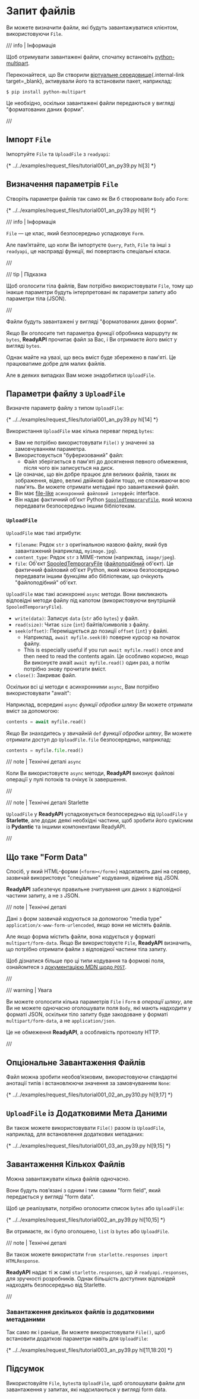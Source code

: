 # Запит файлів

Ви можете визначити файли, які будуть завантажуватися клієнтом, використовуючи `File`.

/// info | Інформація

Щоб отримувати завантажені файли, спочатку встановіть <a href="https://github.com/Kludex/python-multipart" class="external-link" target="_blank">python-multipart</a>.

Переконайтеся, що Ви створили [віртуальне середовище](../virtual-environments.md){.internal-link target=_blank}, активували його та встановили пакет, наприклад:

```console
$ pip install python-multipart
```

Це необхідно, оскільки завантажені файли передаються у вигляді "форматованих даних форми".

///

## Імпорт `File`

Імпортуйте `File` та `UploadFile` з `readyapi`:

{* ../../examples/request_files/tutorial001_an_py39.py hl[3] *}

## Визначення параметрів `File`

Створіть параметри файлів так само як Ви б створювали `Body` або `Form`:

{* ../../examples/request_files/tutorial001_an_py39.py hl[9] *}

/// info | Інформація

`File`  — це клас, який безпосередньо успадковує `Form`.

Але пам’ятайте, що коли Ви імпортуєте `Query`, `Path`, `File` та інші з `readyapi`, це насправді функції, які повертають спеціальні класи.

///

/// tip | Підказка

Щоб оголосити тіла файлів, Вам потрібно використовувати `File`, тому що інакше параметри будуть інтерпретовані як параметри запиту або параметри тіла (JSON).

///

Файли будуть завантажені у вигляді "форматованих даних форми".

Якщо Ви оголосите тип параметра функції обробника маршруту як `bytes`, **ReadyAPI** прочитає файл за Вас, і Ви отримаєте його вміст у вигляді `bytes`.

Однак майте на увазі, що весь вміст буде збережено в пам'яті. Це працюватиме добре для малих файлів.

Але в деяких випадках Вам може знадобитися `UploadFile`.

## Параметри файлу з `UploadFile`

Визначте параметр файлу з типом `UploadFile`:

{* ../../examples/request_files/tutorial001_an_py39.py hl[14] *}

Використання `UploadFile` має кілька переваг перед `bytes`:

* Вам не потрібно використовувати `File()` у значенні за замовчуванням параметра.
* Використовується "буферизований" файл:
    * Файл зберігається в пам'яті до досягнення певного обмеження, після чого він записується на диск.
* Це означає, що він добре працює для великих файлів, таких як зображення, відео, великі двійкові файли тощо, не споживаючи всю пам'ять.
Ви можете отримати метадані про завантажений файл.
* Він має <a href="https://docs.python.org/3/glossary.html#term-file-like-object" class="external-link" target="_blank">file-like</a> `асинхронний файловий інтерфейс` interface.
* Він надає фактичний об'єкт Python <a href="https://docs.python.org/3/library/tempfile.html#tempfile.SpooledTemporaryFile" class="external-link" target="_blank">`SpooledTemporaryFile`</a>, який можна передавати безпосередньо іншим бібліотекам.

### `UploadFile`

`UploadFile` має такі атрибути:

* `filename`: Рядок `str` з оригінальною назвою файлу, який був завантажений (наприклад, `myimage.jpg`).
* `content_type`: Рядок `str` з MIME-типом (наприклад, `image/jpeg`).
* `file`: Об'єкт <a href="https://docs.python.org/3/library/tempfile.html#tempfile.SpooledTemporaryFile" class="external-link" target="_blank">SpooledTemporaryFile</a> (<a href="https://docs.python.org/3/glossary.html#term-file-like-object" class="external-link" target="_blank">файлоподібний</a> об'єкт). Це фактичний файловий об'єкт Python, який можна безпосередньо передавати іншим функціям або бібліотекам, що очікують "файлоподібний" об'єкт.

`UploadFile` має такі асинхронні `async` методи. Вони викликають відповідні методи файлу під капотом (використовуючи внутрішній `SpooledTemporaryFile`).

* `write(data)`: Записує `data` (`str` або `bytes`) у файл.
* `read(size)`: Читає `size` (`int`) байтів/символів з файлу.
* `seek(offset)`: Переміщується до позиції `offset` (`int`) у файлі.
    * Наприклад, `await myfile.seek(0)` поверне курсор на початок файлу.
    * This is especially useful if you run `await myfile.read()` once and then need to read the contents again. Це особливо корисно, якщо Ви виконуєте await `await myfile.read()` один раз, а потім потрібно знову прочитати вміст.
* `close()`: Закриває файл.

Оскільки всі ці методи є асинхронними `async`, Вам потрібно використовувати "await":

Наприклад, всередині `async` *функції обробки шляху* Ви можете отримати вміст за допомогою:

```Python
contents = await myfile.read()
```
Якщо Ви знаходитесь у звичайній `def` *функції обробки шляху*, Ви можете отримати доступ до `UploadFile.file` безпосередньо, наприклад:

```Python
contents = myfile.file.read()
```

/// note | Технічні деталі `async`

Коли Ви використовуєте `async` методи, **ReadyAPI** виконує файлові операції у пулі потоків та очікує їх завершення.

///

/// note | Технічні деталі Starlette

`UploadFile` у **ReadyAPI** успадковується безпосередньо від `UploadFile` у **Starlette**, але додає деякі необхідні частини, щоб зробити його сумісним із **Pydantic** та іншими компонентами ReadyAPI.

///

## Що таке "Form Data"

Спосіб, у який HTML-форми (`<form></form>`) надсилають дані на сервер, зазвичай використовує "спеціальне" кодування, відмінне від JSON.

**ReadyAPI**  забезпечує правильне зчитування цих даних з відповідної частини запиту, а не з JSON.

/// note | Технічні деталі

Дані з форм зазвичай кодуються за допомогою "media type" `application/x-www-form-urlencoded`, якщо вони не містять файлів.

Але якщо форма містить файли, вона кодується у форматі `multipart/form-data`. Якщо Ви використовуєте `File`, **ReadyAPI**  визначить, що потрібно отримати файли з відповідної частини тіла запиту.

Щоб дізнатися більше про ці типи кодування та формові поля, ознайомтеся з <a href="https://developer.mozilla.org/en-US/docs/Web/HTTP/Methods/POST" class="external-link" target="_blank"><abbr title="Mozilla Developer Network">документацією MDN</abbr> щодо <code>POST</code></a>.

///

/// warning | Увага

Ви можете оголосити кілька параметрів `File` і `Form` в *операції шляху*, але Ви не можете одночасно оголошувати поля `Body`, які мають надходити у форматі JSON, оскільки тіло запиту буде закодоване у форматі `multipart/form-data`, а не `application/json`.

Це не обмеження **ReadyAPI**, а особливість протоколу HTTP.

///

## Опціональне Завантаження Файлів

Файл можна зробити необов’язковим, використовуючи стандартні анотації типів і встановлюючи значення за замовчуванням `None`:

{* ../../examples/request_files/tutorial001_02_an_py310.py hl[9,17] *}

## `UploadFile` із Додатковими Мета Даними

Ви також можете використовувати `File()` разом із `UploadFile`, наприклад, для встановлення додаткових метаданих:

{* ../../examples/request_files/tutorial001_03_an_py39.py hl[9,15] *}

## Завантаження Кількох Файлів

Можна завантажувати кілька файлів одночасно.

Вони будуть пов’язані з одним і тим самим "form field", який передається у вигляді "form data".

Щоб це реалізувати, потрібно оголосити список `bytes` або `UploadFile`:

{* ../../examples/request_files/tutorial002_an_py39.py hl[10,15] *}

Ви отримаєте, як і було оголошено, `list` із `bytes` або `UploadFile`.

/// note | Технічні деталі

Ви також можете використати `from starlette.responses import HTMLResponse`.

**ReadyAPI**  надає ті ж самі `starlette.responses`, що й `readyapi.responses`, для зручності розробників. Однак більшість доступних відповідей надходять безпосередньо від Starlette.

///

### Завантаження декількох файлів із додатковими метаданими

Так само як і раніше, Ви можете використовувати `File()`, щоб встановити додаткові параметри навіть для `UploadFile`:

{* ../../examples/request_files/tutorial003_an_py39.py hl[11,18:20] *}

## Підсумок

Використовуйте `File`, `bytes`та `UploadFile`, щоб оголошувати файли для завантаження у запитах, які надсилаються у вигляді form data.
